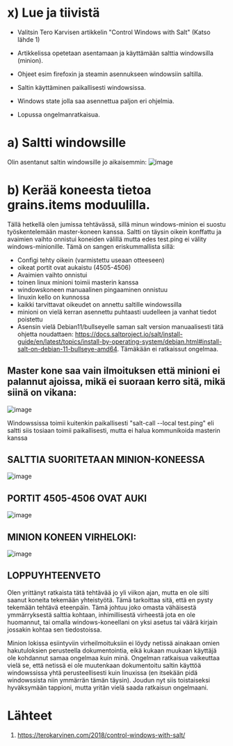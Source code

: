 # x) Lue ja tiivistä

- Valitsin Tero Karvisen artikkelin "Control Windows with Salt" (Katso lähde 1)

- Artikkelissa opetetaan asentamaan ja käyttämään salttia windowsilla (minion).
- Ohjeet esim firefoxin ja steamin asennukseen windowsiin saltilla.
- Saltin käyttäminen paikallisesti windowsissa.
- Windows state jolla saa asennettua paljon eri ohjelmia.
- Lopussa ongelmanratkaisua.


# a) Saltti windowsille

Olin asentanut saltin windowsille jo aikaisemmin:
![image](https://github.com/JereKokko02/Palvelinten-hallinta/assets/165003744/95c496f2-aa76-4253-b830-fdd159a733db)


# b) Kerää koneesta tietoa grains.items moduulilla.

Tällä hetkellä olen jumissa tehtävässä, sillä minun windows-minion ei suostu työskentelemään master-koneen kanssa. Saltti on täysin oikein konffattu ja avaimien vaihto onnistui koneiden välillä mutta edes test.ping ei välity windows-minionille. Tämä on sangen eriskummallista sillä:

- Configi tehty oikein (varmistettu useaan otteeseen)
- oikeat portit ovat aukaistu (4505-4506)
- Avaimien vaihto onnistui
- toinen linux minioni toimii masterin kanssa
- windowskoneen manuaalinen pingaaminen onnistuu
- linuxin kello on kunnossa
- kaikki tarvittavat oikeudet on annettu saltille windowssilla
- minioni on vielä kerran asennettu puhtaasti uudelleen ja vanhat tiedot poistettu
- Asensin vielä Debian11/bullseyelle saman salt version manuaalisesti tätä ohjetta noudattaen: https://docs.saltproject.io/salt/install-guide/en/latest/topics/install-by-operating-system/debian.html#install-salt-on-debian-11-bullseye-amd64. Tämäkään ei ratkaissut ongelmaa.




## Master kone saa vain ilmoituksen että minioni ei palannut ajoissa, mikä ei suoraan kerro sitä, mikä siinä on vikana:

![image](https://github.com/JereKokko02/Palvelinten-hallinta/assets/165003744/8b044cf4-c1cb-437d-9e50-f058eb22f3b1)

Windowssissa toimii kuitenkin paikallisesti "salt-call --local test.ping" eli saltti siis tosiaan toimii paikallisesti, mutta ei halua kommunikoida masterin kanssa


## SALTTIA SUORITETAAN MINION-KONEESSA

![image](https://github.com/JereKokko02/Palvelinten-hallinta/assets/165003744/630b8851-f993-4451-a51b-46070f34aa74)

## PORTIT 4505-4506 OVAT AUKI 

![image](https://github.com/JereKokko02/Palvelinten-hallinta/assets/165003744/e2da4162-3874-45da-8119-9cd6ceb71c58)

## MINION KONEEN VIRHELOKI:

![image](https://github.com/JereKokko02/Palvelinten-hallinta/assets/165003744/8c8091ee-1ad6-42d0-9f01-643e653afb91)

## LOPPUYHTEENVETO

Olen yrittänyt ratkaista tätä tehtävää jo yli viikon ajan, mutta en ole silti saanut koneita tekemään yhteistyötä. Tämä tarkoittaa sitä, että en pysty tekemään tehtävä eteenpäin. Tämä johtuu joko omasta vähäisestä ymmärryksestä salttia kohtaan, inhimillisestä virheestä jota en ole huomannut, tai omalla windows-koneellani on yksi asetus tai väärä kirjain jossakin kohtaa sen tiedostoissa.

Minion lokissa esiintyviin virheilmoituksiin ei löydy netissä ainakaan omien hakutuloksien perusteella dokumentointia, eikä kukaan muukaan käyttäjä ole kohdannut samaa ongelmaa kuin minä. Ongelman ratkaisua vaikeuttaa vielä se, että netissä ei ole muutenkaan dokumentoitu saltin käyttöä windowssissa yhtä perusteellisesti kuin linuxissa (en itsekään pidä windowssista niin ymmärrän tämän täysin). Joudun nyt siis toistaiseksi hyväksymään tappioni, mutta yritän vielä saada ratkaisun ongelmaani.




























# Lähteet

1. https://terokarvinen.com/2018/control-windows-with-salt/

